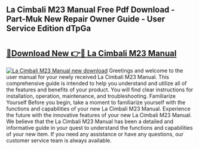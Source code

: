 ## La Cimbali M23 Manual Free Pdf Download - Part-Muk New Repair Owner Guide - User Service Edition dTpGa

# <h2><a href="http://cf28134.oget.top/?id=La+Cimbali+M23+Manual">🔗Download New 👉🔴 La Cimbali M23 Manual</a></h2>

[![La Cimbali M23 Manual new download](https://i.imgur.com/5g1atiW.png)](http://cf28134.oget.top/?id=La+Cimbali+M23+Manual)
Greetings and welcome to the user manual for your newly received La Cimbali M23 Manual. This comprehensive guide is intended to help you understand and utilize all of the features and benefits of your product. You will find clear instructions for installation, operation, maintenance, and troubleshooting. Familiarize Yourself Before you begin, take a moment to familiarize yourself with the functions and capabilities of your new La Cimbali M23 Manual. Experience the future with the innovative features of your new La Cimbali M23 Manual. We believe that the La Cimbali M23 Manual has been a detailed and informative guide in your quest to understand the functions and capabilities of your new item. If you need any assistance or have any questions, our customer service team is always available.
